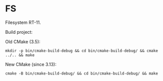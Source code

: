 # FS

Filesystem RT-11.

Build project:

Old CMake (3.5):
```
mkdir -p bin/cmake-build-debug && cd bin/cmake-build-debug/ && cmake ../.. && make
```

New CMake (since 3.13):
```
cmake -B bin/cmake-build-debug/ && cd bin/cmake-build-debug/ && make
```
